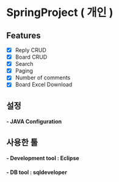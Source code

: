 # SpringProject ( 개인 )

## Features

- [x] Reply CRUD
- [x] Board CRUD
- [x] Search 
- [x] Paging
- [x] Number of comments
- [x] Board Excel Download

## 설정

####  - JAVA Configuration

## 사용한 툴 

#### - Development tool : Eclipse 
#### - DB tool : sqldeveloper




